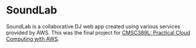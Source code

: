 # SoundLab

SoundLab is a collaborative DJ web app created using various services provided by AWS. This was the final project for [CMSC389L: Practical Cloud Computing with AWS](https://umd-cs-stics.gitbooks.io/cmsc389l-fall2017/content/).